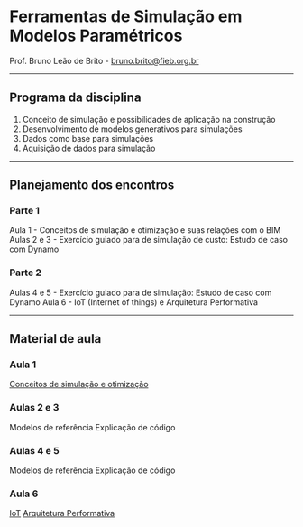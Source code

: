 # Ferramentas de Simulação em Modelos Paramétricos


Prof. Bruno Leão de Brito - bruno.brito@fieb.org.br

_______

## Programa da disciplina

1. Conceito de simulação e possibilidades de aplicação na construção
2. Desenvolvimento de modelos generativos para simulações
3. Dados como base para simulações
4. Aquisição de dados para simulação


_______

## Planejamento dos encontros

### Parte 1
Aula 1 - Conceitos de simulação e otimização e suas relações com o BIM
Aulas 2 e 3 - Exercício guiado para de simulação de custo: Estudo de caso com Dynamo

### Parte 2
Aulas 4 e 5 - Exercício guiado para de simulação: Estudo de caso com Dynamo
Aula 6 - IoT (Internet of things) e Arquitetura Performativa


_______

## Material de aula

### Aula 1
[Conceitos de simulação e otimização](/Aulas/aula1.md)

### Aulas 2 e 3
Modelos de referência
Explicação de código

### Aulas 4 e 5
Modelos de referência
Explicação de código

### Aula 6
[IoT]()
[Arquitetura Performativa]()
